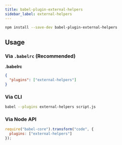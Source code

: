 ```yaml
---
title: babel-plugin-external-helpers
sidebar_label: external-helpers
---
```


```sh
npm install --save-dev babel-plugin-external-helpers
```

## Usage

### Via `.babelrc` (Recommended)

**.babelrc**

```json
{
  "plugins": ["external-helpers"]
}
```

### Via CLI

```sh
babel --plugins external-helpers script.js
```

### Via Node API

```javascript
require("babel-core").transform("code", {
  plugins: ["external-helpers"]
});
```

